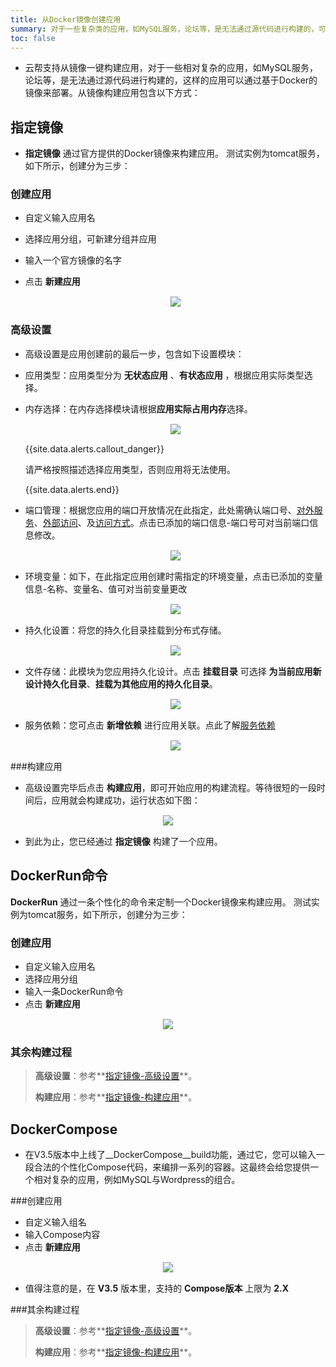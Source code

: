 ```yaml
---
title: 从Docker镜像创建应用
summary: 对于一些复杂类的应用，如MySQL服务，论坛等，是无法通过源代码进行构建的，可以通过基于Docker的镜像来部署。
toc: false
---
```


<div id="toc"></div>

- 云帮支持从镜像一键构建应用，对于一些相对复杂的应用，如MySQL服务，论坛等，是无法通过源代码进行构建的，这样的应用可以通过基于Docker的镜像来部署。从镜像构建应用包含以下方式：

## 指定镜像

- **指定镜像** 通过官方提供的Docker镜像来构建应用。
测试实例为tomcat服务，如下所示，创建分为三步：

### 创建应用 

- 自定义输入应用名
- 选择应用分组，可新建分组并应用
- 输入一个官方镜像的名字
- 点击 **新建应用**

   <center><img src="https://static.goodrain.com/images/acp/docs/user-docs/addapp/V3.5/addapp-docker-image4.png" style="border:1px solid #eee;max-width:100%" /></center>

### 高级设置

- 高级设置是应用创建前的最后一步，包含如下设置模块：

- 应用类型：应用类型分为 **无状态应用** 、**有状态应用** ，根据应用实际类型选择。

- 内存选择：在内存选择模块请根据**应用实际占用内存**选择。

  <center><img src="https://static.goodrain.com/images/acp/docs/user-docs/addapp/V3.5/addapp-config-6.png" style="border:1px solid #eee;max-width:100%" /></center>

  {{site.data.alerts.callout_danger}}

  请严格按照描述选择应用类型，否则应用将无法使用。

  {{site.data.alerts.end}}

- 端口管理：根据您应用的端口开放情况在此指定，此处需确认端口号、[对外服务](https://www.rainbond.com/docs/stable/user-app-docs/myapps/myapp-platform-port.html#part-2c696518044fc4f0)、[外部访问](https://www.rainbond.com/docs/stable/user-app-docs/myapps/myapp-platform-port.html#part-2c27c8f988fb443b)、及[访问方式](https://www.rainbond.com/docs/stable/user-app-docs/myapps/myapp-platform-port.html#part-2ba97bbe77ab9feb)。点击已添加的端口信息-端口号可对当前端口信息修改。

  <center><img src="https://static.goodrain.com/images/acp/docs/user-docs/addapp/V3.5/addapp-config-1.jpeg" style="border:1px solid #eee;max-width:100%" /></center>

- 环境变量：如下，在此指定应用创建时需指定的环境变量，点击已添加的变量信息-名称、变量名、值可对当前变量更改

  <center><img src="https://static.goodrain.com/images/acp/docs/user-docs/addapp/V3.5/addapp-config-2.jpeg" style="border:1px solid #eee;max-width:100%" /></center>

- 持久化设置：将您的持久化目录挂载到分布式存储。

  <center><img src="https://static.goodrain.com/images/acp/docs/user-docs/addapp/V3.5/addapp-config-3.jpeg" style="border:1px solid #eee;max-width:100%" /></center>

- 文件存储：此模块为您应用持久化设计。点击 **挂载目录** 可选择 **为当前应用新设计持久化目录**、**挂载为其他应用的持久化目录**。

  <center><img src="https://static.goodrain.com/images/acp/docs/user-docs/addapp/V3.5/addapp-config-4.jpeg" style="border:1px solid #eee;max-width:100%" /></center>

- 服务依赖：您可点击 **新增依赖** 进行应用关联。点此了解[服务依赖](https://www.rainbond.com/docs/stable/user-app-docs/myapps/myapp-platform-reliance.html)

  <center><img src="https://static.goodrain.com/images/acp/docs/user-docs/addapp/V3.5/addapp-config-5.jpeg" style="border:1px solid #eee;max-width:100%" /></center>

###构建应用

- 高级设置完毕后点击 **构建应用**，即可开始应用的构建流程。等待很短的一段时间后，应用就会构建成功，运行状态如下图：

<center><img src="https://static.goodrain.com/images/acp/docs/user-docs/addapp/V3.5/done1.png" style="border:1px solid #eee;max-width:60%"/></center>

- 到此为止，您已经通过 **指定镜像** 构建了一个应用。

## DockerRun命令

**DockerRun** 通过一条个性化的命令来定制一个Docker镜像来构建应用。
测试实例为tomcat服务，如下所示，创建分为三步：

### 创建应用

- 自定义输入应用名
- 选择应用分组
- 输入一条DockerRun命令
- 点击 **新建应用**

<center><img src="https://static.goodrain.com/images/acp/docs/user-docs/addapp/V3.5/addapp-dockerrun1.jpg" style="border:1px solid #eee;max-width:100%"/></center>

### 其余构建过程

> **高级设置**：参考**[指定镜像-高级设置](#part-2f1c72d28697de5f)**。
>
> **构建应用**：参考**[指定镜像-构建应用](#part-2cb7b84090d34f7d)**。

## DockerCompose

- 在V3.5版本中上线了__DockerCompose__build功能，通过它，您可以输入一段合法的个性化Compose代码，来编排一系列的容器。这最终会给您提供一个相对复杂的应用，例如MySQL与Wordpress的组合。

###创建应用

- 自定义输入组名
- 输入Compose内容
- 点击 **新建应用**

<center><img src="https://static.goodrain.com/images/acp/docs/user-docs/addapp/V3.5/addapp-compose1.jpg" style="border:1px solid #eee;max-width:100%"/></center>

- 值得注意的是，在 **V3.5** 版本里，支持的 **Compose版本** 上限为 **2.X**

###其余构建过程

> **高级设置**：参考**[指定镜像-高级设置](#part-2f1c72d28697de5f)**。
>
> **构建应用**：参考**[指定镜像-构建应用](#part-2cb7b84090d34f7d)**。



